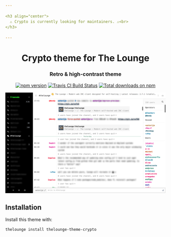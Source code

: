 ```yaml
---

<h3 align="center">
  ⚠️ Crypto is currently looking for maintainers. ⚠️<br>
</h3>

---
```


<h1 align="center">
	Crypto theme for The Lounge
</h1>

<h3 align="center">
	Retro & high-contrast theme</a>
</h3>

<p align="center">
	<a href="https://yarn.pm/thelounge-theme-crypto"><img
		alt="npm version"
		src="https://img.shields.io/npm/v/thelounge-theme-crypto.svg?style=flat-square"></a>
	<a href="https://travis-ci.com/thelounge/thelounge-theme-crypto"><img
		alt="Travis CI Build Status"
		src="https://img.shields.io/travis/com/thelounge/thelounge-theme-crypto/master.svg?&style=flat-square"></a>
	<a href="https://npm-stat.com/charts.html?package=thelounge-theme-crypto&from=2016-02-12"><img
		alt="Total downloads on npm"
		src="https://img.shields.io/npm/dt/thelounge-theme-crypto.svg?colorB=007dc7&style=flat-square"></a>
</p>

<p align="center">
	<img src="screenshot.png" alt="Screenshot of the Crypto theme for The Lounge" width="550">
</p>

## Installation

Install this theme with:

```sh
thelounge install thelounge-theme-crypto
```

